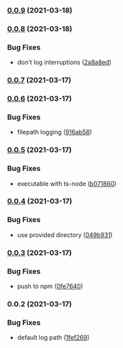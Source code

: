 ### [0.0.9](https://github.com/yourheights/contentful-migrator/compare/0.0.8...0.0.9) (2021-03-18)

### [0.0.8](https://github.com/yourheights/contentful-migrator/compare/0.0.7...0.0.8) (2021-03-18)


### Bug Fixes

* don't log interruptions ([2a8a8ed](https://github.com/yourheights/contentful-migrator/commit/2a8a8ed962fa999525361562c0a4ad5dd979c173))

### [0.0.7](https://github.com/yourheights/contentful-migrator/compare/0.0.6...0.0.7) (2021-03-17)

### [0.0.6](https://github.com/yourheights/contentful-migrator/compare/0.0.5...0.0.6) (2021-03-17)


### Bug Fixes

* filepath logging ([916ab58](https://github.com/yourheights/contentful-migrator/commit/916ab584f4644f4559b866dc8943673c254a4d55))

### [0.0.5](https://github.com/yourheights/contentful-migrator/compare/0.0.4...0.0.5) (2021-03-17)


### Bug Fixes

* executable with ts-node ([b071860](https://github.com/yourheights/contentful-migrator/commit/b071860e756a3418730f444c62105e560a4fb1f3))

### [0.0.4](https://github.com/yourheights/contentful-migrator/compare/0.0.3...0.0.4) (2021-03-17)


### Bug Fixes

* use provided directory ([049b931](https://github.com/yourheights/contentful-migrator/commit/049b931bfffdae347144e41c780ea3ecd34d54ff))

### [0.0.3](https://github.com/yourheights/contentful-migrator/compare/0.0.2...0.0.3) (2021-03-17)


### Bug Fixes

* push to npm ([0fe7640](https://github.com/yourheights/contentful-migrator/commit/0fe7640eb4f2e686864e2947079bc859ded4a507))

### 0.0.2 (2021-03-17)


### Bug Fixes

* default log path ([1fef269](https://github.com/yourheights/contentful-migrator/commit/1fef26933bb2f55903e90e614f80076735b0414d))

